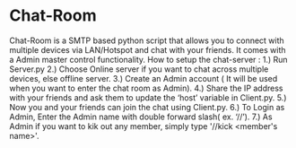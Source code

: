 # Chat-Room
Chat-Room is a SMTP based python script that allows you to connect with multiple devices via LAN/Hotspot and chat with your friends. It comes with a Admin master control functionality.
How to setup the chat-server :
1.) Run Server.py
2.) Choose Online server if you want to chat across multiple devices, else offline server.
3.) Create an Admin account ( It will be used when you want to enter the chat room as Admin).
4.) Share the IP address with your friends and ask them to update the ‘host’ variable in Client.py.
5.) Now you and your friends can join the chat using Client.py.
6.) To Login as Admin, Enter the Admin name with double forward slash( ex.  ‘//<your admin name>’).
7.) As Admin if you want to kik out any member, simply type '//kick <member's name>'.
